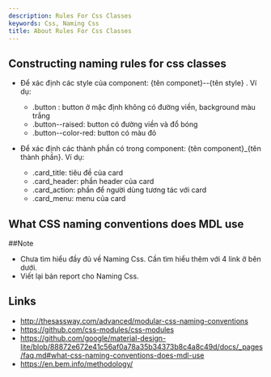 ```yaml
---
description: Rules For Css Classes
keywords: Css, Naming Css
title: About Rules For Css Classes
---
```


## Constructing naming rules for css classes

- Để xác định các style của component: {tên componet}--{tên style} . Ví dụ:
  - .button : button ở mặc định không có đường viền, background màu trắng
  - .button--raised: button có đường viền và đổ bóng
  - .button--color-red: button có màu đỏ

- Để xác định các thành phần có trong component: {tên component}_{tên thành phần}. Ví dụ:
  - .card_title: tiêu đề của card
  - .card_header: phần header của card
  - .card_action: phần để người dùng tương tác với card
  - .card_menu: menu của card

## What CSS naming conventions does MDL use

##Note
- Chưa tìm hiểu đầy đủ về Naming Css. Cần tìm hiểu thêm với 4 link ở bên dưới.
- Viết lại bản report cho Naming Css.

## Links
- http://thesassway.com/advanced/modular-css-naming-conventions
- https://github.com/css-modules/css-modules
- https://github.com/google/material-design-lite/blob/88872e672e41c56af0a78a35b34373b8c4a8c49d/docs/_pages/faq.md#what-css-naming-conventions-does-mdl-use
- https://en.bem.info/methodology/


